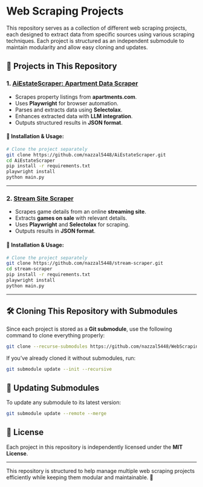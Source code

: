 # Web Scraping Projects

This repository serves as a collection of different web scraping projects, each designed to extract data from specific sources using various scraping techniques. Each project is structured as an independent submodule to maintain modularity and allow easy cloning and updates.

## 📌 Projects in This Repository

### 1. [AiEstateScraper: Apartment Data Scraper](https://github.com/nazzal5448/AiEstateScraper)
- Scrapes property listings from **apartments.com**.
- Uses **Playwright** for browser automation.
- Parses and extracts data using **Selectolax**.
- Enhances extracted data with **LLM integration**.
- Outputs structured results in **JSON format**.

#### 🔧 Installation & Usage:
```bash
# Clone the project separately
git clone https://github.com/nazzal5448/AiEstateScraper.git
cd AiEstateScraper
pip install -r requirements.txt
playwright install
python main.py
```

---

### 2. [Stream Site Scraper](https://github.com/nazzal5448/stream-scraper)
- Scrapes game details from an online **streaming site**.
- Extracts **games on sale** with relevant details.
- Uses **Playwright** and **Selectolax** for scraping.
- Outputs results in **JSON format**.

#### 🔧 Installation & Usage:
```bash
# Clone the project separately
git clone https://github.com/nazzal5448/stream-scraper.git
cd stream-scraper
pip install -r requirements.txt
playwright install
python main.py
```

---

## 🛠 Cloning This Repository with Submodules
Since each project is stored as a **Git submodule**, use the following command to clone everything properly:

```bash
git clone --recurse-submodules https://github.com/nazzal5448/WebScrapingProjects.git
```

If you’ve already cloned it without submodules, run:
```bash
git submodule update --init --recursive
```

## 📌 Updating Submodules
To update any submodule to its latest version:
```bash
git submodule update --remote --merge
```

## 📜 License
Each project in this repository is independently licensed under the **MIT License**.

---

This repository is structured to help manage multiple web scraping projects efficiently while keeping them modular and maintainable. 🚀


